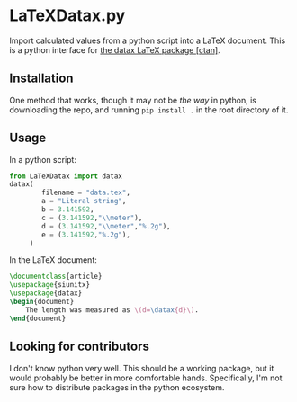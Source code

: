 # LaTeXDatax.py
Import calculated values from a python script into a LaTeX document.
This is a python interface for [the datax LaTeX package [ctan]](https://ctan.org/pkg/datax).

## Installation
One method that works, though it may not be *the way* in python, is downloading the repo, and running `pip install .` in the root directory of it.

## Usage
In a python script:
```python
from LaTeXDatax import datax
datax(
		filename = "data.tex",
		a = "Literal string",
		b = 3.141592,
		c = (3.141592,"\\meter"),
		d = (3.141592,"\\meter","%.2g"),
		e = (3.141592,"%.2g"),
     )
```

In the LaTeX document:
```tex
\documentclass{article}
\usepackage{siunitx}
\usepackage{datax}
\begin{document}
	The length was measured as \(d=\datax{d}\).
\end{document}
```

## Looking for contributors
I don't know python very well. This should be a working package, but it would probably be better in more comfortable hands.
Specifically, I'm not sure how to distribute packages in the python ecosystem.


